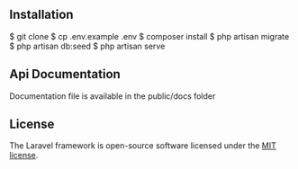 

## Installation

$ git clone
$ cp .env.example .env
$ composer install
$ php artisan migrate
$ php artisan db:seed
$ php artisan serve 

## Api Documentation

Documentation file is available in the public/docs folder

## License

The Laravel framework is open-source software licensed under the [MIT license](https://opensource.org/licenses/MIT).
